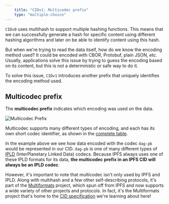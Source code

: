 ```yaml
---
    title: "CIDv1: Multicodec prefix"
    type: "multiple-choice"
---
```


`CIDv0` uses multihash to support multiple hashing functions. This means that we can successfully generate a hash for specific content using different hashing algorithms and later on be able to identify content using this hash.

But when we're trying to read the data itself, how do we know the encoding method used?
It could be encoded with CBOR, Protobuf, plain JSON, etc. Usually, applications solve this issue by trying to guess the encoding based on its content, but this is not a deterministic or safe way to do it.

To solve this issue, `CIDv1` introduces another prefix that uniquely identifies the encoding method used.

## Multicodec prefix

The **multicodec prefix** indicates which encoding was used on the data.

![Multicodec Prefix](tutorial-assets/T0006L03-multicodec.jpg)

Multicodec supports many different types of encoding, and each has its own short codec identifier, as shown in the [complete table](https://github.com/multiformats/multicodec/blob/master/table.csv).

In the example above we see how data encoded with the codec `dag-pb` would be represented in our CID.
`dag-pb` is one of many different types of [IPLD](https://ipld.io/) (InterPlanetary Linked Data) codecs. Because IPFS always uses one of these IPLD formats for its data, **the multicodec prefix in an IPFS CID will always be an IPLD codec**.

However, it's important to note that multicodec isn't only used by IPFS and IPLD. Along with multihash and a few other self-describing protocols, it's part of the [Multiformats](https://multiformats.io/) project, which spun off from IPFS and now supports a wide variety of other projects and protocols. In fact, it's the Multiformats project that's home to the [CID specification](https://github.com/multiformats/cid) we're learning about here!
